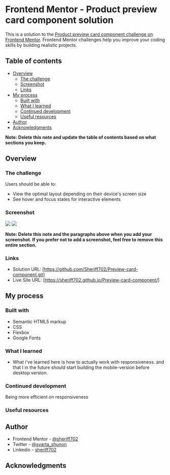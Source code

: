 # Frontend Mentor - Product preview card component solution

This is a solution to the [Product preview card component challenge on Frontend Mentor](https://www.frontendmentor.io/challenges/product-preview-card-component-GO7UmttRfa). Frontend Mentor challenges help you improve your coding skills by building realistic projects.

## Table of contents

- [Overview](#overview)
  - [The challenge](#the-challenge)
  - [Screenshot](#screenshot)
  - [Links](#links)
- [My process](#my-process)
  - [Built with](#built-with)
  - [What I learned](#what-i-learned)
  - [Continued development](#continued-development)
  - [Useful resources](#useful-resources)
- [Author](#author)
- [Acknowledgments](#acknowledgments)

**Note: Delete this note and update the table of contents based on what sections you keep.**

## Overview

### The challenge

Users should be able to:

- View the optimal layout depending on their device's screen size
- See hover and focus states for interactive elements

### Screenshot

![](Skärmbild%201.png)
![](Skärmbild%202.png)



**Note: Delete this note and the paragraphs above when you add your screenshot. If you prefer not to add a screenshot, feel free to remove this entire section.**

### Links

- Solution URL: [https://github.com/Sheriff702/Preview-card-component.git]
- Live Site URL: [https://sheriff702.github.io/Preview-card-component/]

## My process

### Built with

- Semantic HTML5 markup
- CSS
- Flexbox
- Google Fonts



### What I learned

- What i've learned here is how to actually work with responsiveness. 
and that I in the future should start building the mobile-version before desktop version.

### Continued development

Being more efficient on responsiveness



### Useful resources



## Author

- Frontend Mentor - [@sheriff702](https://www.frontendmentor.io/profile/Sheriff702)
- Twitter - [@svarta_shunon](https://twitter.com/svarta_shunon)
- Linkedin - [sheriff702](https://www.linkedin.com/in/sheriff702/)

## Acknowledgments

